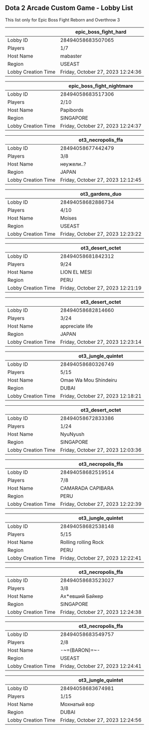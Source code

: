 ## Dota 2 Arcade Custom Game - Lobby List

This list only for Epic Boss Fight Reborn and Overthrow 3

|  | epic_boss_fight_hard |
| ------ | ------ |
| Lobby ID | 28494058683507065 |
| Players | 1/7 |
| Host Name | mabaster |
| Region | USEAST |
| Lobby Creation Time | Friday, October 27, 2023 12:24:36 |


|  | epic_boss_fight_nightmare |
| ------ | ------ |
| Lobby ID | 28494058683517306 |
| Players | 2/10 |
| Host Name | Papibords |
| Region | SINGAPORE |
| Lobby Creation Time | Friday, October 27, 2023 12:24:37 |


|  | ot3_necropolis_ffa |
| ------ | ------ |
| Lobby ID | 28494058677442479 |
| Players | 3/8 |
| Host Name | неужели..? |
| Region | JAPAN |
| Lobby Creation Time | Friday, October 27, 2023 12:12:45 |


|  | ot3_gardens_duo |
| ------ | ------ |
| Lobby ID | 28494058682886734 |
| Players | 4/10 |
| Host Name | Moises |
| Region | USEAST |
| Lobby Creation Time | Friday, October 27, 2023 12:23:22 |


|  | ot3_desert_octet |
| ------ | ------ |
| Lobby ID | 28494058681842312 |
| Players | 9/24 |
| Host Name | LION EL MESI |
| Region | PERU |
| Lobby Creation Time | Friday, October 27, 2023 12:21:19 |


|  | ot3_desert_octet |
| ------ | ------ |
| Lobby ID | 28494058682814660 |
| Players | 3/24 |
| Host Name | appreciate life |
| Region | JAPAN |
| Lobby Creation Time | Friday, October 27, 2023 12:23:14 |


|  | ot3_jungle_quintet |
| ------ | ------ |
| Lobby ID | 28494058680326749 |
| Players | 5/15 |
| Host Name | Omae Wa Mou Shindeiru |
| Region | DUBAI |
| Lobby Creation Time | Friday, October 27, 2023 12:18:21 |


|  | ot3_desert_octet |
| ------ | ------ |
| Lobby ID | 28494058672833386 |
| Players | 1/24 |
| Host Name | NyuNyush |
| Region | SINGAPORE |
| Lobby Creation Time | Friday, October 27, 2023 12:03:36 |


|  | ot3_necropolis_ffa |
| ------ | ------ |
| Lobby ID | 28494058682519514 |
| Players | 7/8 |
| Host Name | CAMARADA CAPIBARA |
| Region | PERU |
| Lobby Creation Time | Friday, October 27, 2023 12:22:39 |


|  | ot3_jungle_quintet |
| ------ | ------ |
| Lobby ID | 28494058682538148 |
| Players | 5/15 |
| Host Name | Rolling rolling Rock |
| Region | PERU |
| Lobby Creation Time | Friday, October 27, 2023 12:22:41 |


|  | ot3_necropolis_ffa |
| ------ | ------ |
| Lobby ID | 28494058683523027 |
| Players | 3/8 |
| Host Name | Ах*евший Байкер |
| Region | SINGAPORE |
| Lobby Creation Time | Friday, October 27, 2023 12:24:38 |


|  | ot3_necropolis_ffa |
| ------ | ------ |
| Lobby ID | 28494058683549757 |
| Players | 2/8 |
| Host Name | -~=(BARON)=~- |
| Region | USEAST |
| Lobby Creation Time | Friday, October 27, 2023 12:24:41 |


|  | ot3_jungle_quintet |
| ------ | ------ |
| Lobby ID | 28494058683674981 |
| Players | 1/15 |
| Host Name | Мохнатый вор |
| Region | DUBAI |
| Lobby Creation Time | Friday, October 27, 2023 12:24:56 |


